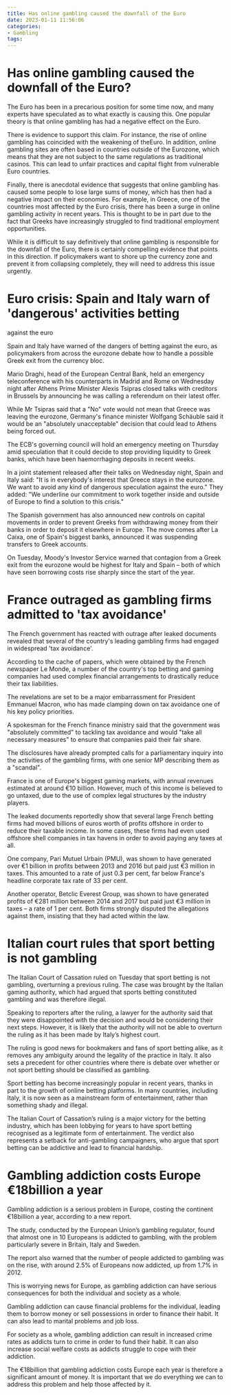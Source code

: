 ```yaml
---
title: Has online gambling caused the downfall of the Euro
date: 2023-01-11 11:56:06
categories:
- Gambling
tags:
---
```



#  Has online gambling caused the downfall of the Euro?

The Euro has been in a precarious position for some time now, and many experts have speculated as to what exactly is causing this. One popular theory is that online gambling has had a negative effect on the Euro.

There is evidence to support this claim. For instance, the rise of online gambling has coincided with the weakening of theEuro. In addition, online gambling sites are often based in countries outside of the Eurozone, which means that they are not subject to the same regulations as traditional casinos. This can lead to unfair practices and capital flight from vulnerable Euro countries.

Finally, there is anecdotal evidence that suggests that online gambling has caused some people to lose large sums of money, which has then had a negative impact on their economies. For example, in Greece, one of the countries most affected by the Euro crisis, there has been a surge in online gambling activity in recent years. This is thought to be in part due to the fact that Greeks have increasingly struggled to find traditional employment opportunities.

While it is difficult to say definitively that online gambling is responsible for the downfall of the Euro, there is certainly compelling evidence that points in this direction. If policymakers want to shore up the currency zone and prevent it from collapsing completely, they will need to address this issue urgently.

#  Euro crisis: Spain and Italy warn of 'dangerous' activities betting

against the euro

Spain and Italy have warned of the dangers of betting against the euro, as policymakers from across the eurozone debate how to handle a possible Greek exit from the currency bloc.

Mario Draghi, head of the European Central Bank, held an emergency teleconference with his counterparts in Madrid and Rome on Wednesday night after Athens Prime Minister Alexis Tsipras closed talks with creditors in Brussels by announcing he was calling a referendum on their latest offer.

While Mr Tsipras said that a "No" vote would not mean that Greece was leaving the eurozone, Germany's finance minister Wolfgang Schäuble said it would be an "absolutely unacceptable" decision that could lead to Athens being forced out.

The ECB's governing council will hold an emergency meeting on Thursday amid speculation that it could decide to stop providing liquidity to Greek banks, which have been haemorrhaging deposits in recent weeks.

In a joint statement released after their talks on Wednesday night, Spain and Italy said: "It is in everybody's interest that Greece stays in the eurozone. We want to avoid any kind of dangerous speculation against the euro." They added: "We underline our commitment to work together inside and outside of Europe to find a solution to this crisis."




The Spanish government has also announced new controls on capital movements in order to prevent Greeks from withdrawing money from their banks in order to deposit it elsewhere in Europe. The move comes after La Caixa, one of Spain's biggest banks, announced it was suspending transfers to Greek accounts.




On Tuesday, Moody's Investor Service warned that contagion from a Greek exit from the eurozone would be highest for Italy and Spain – both of which have seen borrowing costs rise sharply since the start of the year.

#  France outraged as gambling firms admitted to 'tax avoidance'

The French government has reacted with outrage after leaked documents revealed that several of the country's leading gambling firms had engaged in widespread 'tax avoidance'.

According to the cache of papers, which were obtained by the French newspaper Le Monde, a number of the country's top betting and gaming companies had used complex financial arrangements to drastically reduce their tax liabilities.

The revelations are set to be a major embarrassment for President Emmanuel Macron, who has made clamping down on tax avoidance one of his key policy priorities.

A spokesman for the French finance ministry said that the government was "absolutely committed" to tackling tax avoidance and would "take all necessary measures" to ensure that companies paid their fair share.

The disclosures have already prompted calls for a parliamentary inquiry into the activities of the gambling firms, with one senior MP describing them as a "scandal".

France is one of Europe's biggest gaming markets, with annual revenues estimated at around €10 billion. However, much of this income is believed to go untaxed, due to the use of complex legal structures by the industry players.

The leaked documents reportedly show that several large French betting firms had moved billions of euros worth of profits offshore in order to reduce their taxable income. In some cases, these firms had even used offshore shell companies in tax havens in order to avoid paying any taxes at all.

One company, Pari Mutuel Urbain (PMU), was shown to have generated over €1 billion in profits between 2013 and 2016 but paid just €3 million in taxes. This amounted to a rate of just 0.3 per cent, far below France's headline corporate tax rate of 33 per cent.

Another operator, Betclic Everest Group, was shown to have generated profits of €281 million between 2014 and 2017 but paid just €3 million in taxes – a rate of 1 per cent. Both firms strongly disputed the allegations against them, insisting that they had acted within the law.

#  Italian court rules that sport betting is not gambling

The Italian Court of Cassation ruled on Tuesday that sport betting is not gambling, overturning a previous ruling. The case was brought by the Italian gaming authority, which had argued that sports betting constituted gambling and was therefore illegal.

Speaking to reporters after the ruling, a lawyer for the authority said that they were disappointed with the decision and would be considering their next steps. However, it is likely that the authority will not be able to overturn the ruling as it has been made by Italy’s highest court.

The ruling is good news for bookmakers and fans of sport betting alike, as it removes any ambiguity around the legality of the practice in Italy. It also sets a precedent for other countries where there is debate over whether or not sport betting should be classified as gambling.

Sport betting has become increasingly popular in recent years, thanks in part to the growth of online betting platforms. In many countries, including Italy, it is now seen as a mainstream form of entertainment, rather than something shady and illegal.

The Italian Court of Cassation’s ruling is a major victory for the betting industry, which has been lobbying for years to have sport betting recognised as a legitimate form of entertainment. The verdict also represents a setback for anti-gambling campaigners, who argue that sport betting can be addictive and lead to financial hardship.

#  Gambling addiction costs Europe €18billion a year

Gambling addiction is a serious problem in Europe, costing the continent €18billion a year, according to a new report.

The study, conducted by the European Union’s gambling regulator, found that almost one in 10 Europeans is addicted to gambling, with the problem particularly severe in Britain, Italy and Sweden.

The report also warned that the number of people addicted to gambling was on the rise, with around 2.5% of Europeans now addicted, up from 1.7% in 2012.

This is worrying news for Europe, as gambling addiction can have serious consequences for both the individual and society as a whole.

Gambling addiction can cause financial problems for the individual, leading them to borrow money or sell possessions in order to finance their habit. It can also lead to marital problems and job loss.

For society as a whole, gambling addiction can result in increased crime rates as addicts turn to crime in order to fund their habit. It can also increase social welfare costs as addicts struggle to cope with their addiction.

The €18billion that gambling addiction costs Europe each year is therefore a significant amount of money. It is important that we do everything we can to address this problem and help those affected by it.